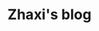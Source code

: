 ---
layout: home
title: Zhaxi's blog
titleTemplate: 使用 Vitepress 搭建组件库文档站点。
hero:
  name: 我的记录
  text: 日常记录的内容
  tagline: 基于vue插件实现内部可见信息和知识的整理和集中显示,让查找处理方法简易高效
  # image:
  #   src: /logo.png
  #   alt: vitepress-theme-demoblock  
  actions:
    - theme: brand
      text: 开始使用
      link: /guide/
    - theme: alt
      text: 站点详情
      link: /we/

features:
  - icon: ⚡️
    title: 成事自来输有志，不教勋业镜中看
    details: 使用SSR服务器渲染技术，加载速度快,基于原生的ES 模块技术,提升访问Web站点的体验
  - icon: 💡
    title: 不经一番寒彻骨，怎得梅花扑鼻香
    details: 以Markdown 为中心的项目结构，编写起来文档快速高效，格式统一，简单高效
  - icon: 🛠️
    title: 沉舟侧畔千帆过，病树前头万木春
    details: 基于免费开源的框架Vue。利用Vitepress模板创建一个简单的静态文档站点。挂载在其他免费的Gitlee
  - icon: 🔑
    title:  吾生也有涯，而知也无涯
    details: 学而不思则罔，思而不学则殆。


---